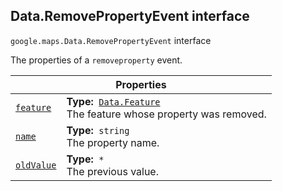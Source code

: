
<h2 id="Data.RemovePropertyEvent">Data.RemovePropertyEvent interface</h2>
<p>
<code><span itemprop="path">google.maps</span>.<span itemprop="name">Data.RemovePropertyEvent</span></code>
interface
</p>
<p>The properties of a <code>removeproperty</code> event.</p>
<div class="devsite-table-wrapper"><table class="properties responsive" summary="interface Data.RemovePropertyEvent - Properties">
<thead>
<tr><th colspan="2">Properties</th>
</tr></thead>
<tbody>
<tr id="Data.RemovePropertyEvent.feature">
<td itemprop="property"><code><a class="secret-link" href="#Data.RemovePropertyEvent.feature"><span>feature</span></a></code></td>
<td><div><strong>Type:</strong>&nbsp; <code><a href="Data.Feature.md">Data.Feature</a></code></div>
<div class="desc">The feature whose property was removed.</div></td>
</tr>
<tr id="Data.RemovePropertyEvent.name">
<td itemprop="property"><code><a class="secret-link" href="#Data.RemovePropertyEvent.name"><span>name</span></a></code></td>
<td><div><strong>Type:</strong>&nbsp; <code>string</code></div>
<div class="desc">The property name.</div></td>
</tr>
<tr id="Data.RemovePropertyEvent.oldValue">
<td itemprop="property"><code><a class="secret-link" href="#Data.RemovePropertyEvent.oldValue"><span>oldValue</span></a></code></td>
<td><div><strong>Type:</strong>&nbsp; <code>*</code></div>
<div class="desc">The previous value.</div></td>
</tr>
</tbody>
</table></div>
